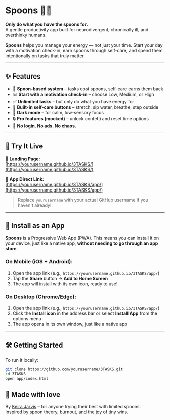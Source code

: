# Spoons 🥄🧠

**Only do what you have the spoons for.**  
A gentle productivity app built for neurodivergent, chronically ill, and overthinky humans.

**Spoons** helps you manage your energy — not just your time. Start your day with a motivation check-in, earn spoons through self-care, and spend them intentionally on tasks that truly matter.

---

## ✨ Features

- 🥄 **Spoon-based system** – tasks cost spoons, self-care earns them back
- 📊 **Start with a motivation check-in** – choose Low, Medium, or High
- ✅ **Unlimited tasks** – but only do what you have energy for
- 🧘 **Built-in self-care buttons** – stretch, sip water, breathe, step outside
- 🌙 **Dark mode** – for calm, low-sensory focus
- 🔒 **Pro features (mocked)** – unlock confetti and reset time options
- 🧠 **No login. No ads. No chaos.**

---

## 🔗 Try It Live

🔹 **Landing Page:**  
[https://yourusername.github.io/3TASKS/](https://yourusername.github.io/3TASKS/)

🔹 **App Direct Link:**  
[https://yourusername.github.io/3TASKS/app/](https://yourusername.github.io/3TASKS/app/)

> Replace `yourusername` with your actual GitHub username if you haven't already!

---

## 📲 Install as an App

**Spoons** is a Progressive Web App (PWA). This means you can install it on your device, just like a native app, **without needing to go through an app store**.

### On **Mobile (iOS + Android)**:
1. Open the app link (e.g., `https://yourusername.github.io/3TASKS/app/`)
2. Tap the **Share** button → **Add to Home Screen**
3. The app will install with its own icon, ready to use!

### On **Desktop (Chrome/Edge)**:
1. Open the app link (e.g., `https://yourusername.github.io/3TASKS/app/`)
2. Click the **Install icon** in the address bar or select **Install App** from the options menu
3. The app opens in its own window, just like a native app

---

## 🛠️ Getting Started

To run it locally:

```bash
git clone https://github.com/yourusername/3TASKS.git
cd 3TASKS
open app/index.html 
```

## 💜 Made with love

By [Keira Jarvis](https://keirajarvisauthor.com) – for anyone trying their best with limited spoons.  
Inspired by spoon theory, burnout, and the joy of tiny wins.
